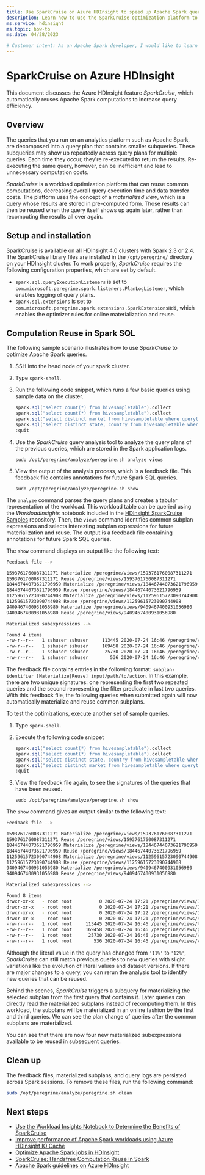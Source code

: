 ```yaml
---
title: Use SparkCruise on Azure HDInsight to speed up Apache Spark queries
description: Learn how to use the SparkCruise optimization platform to improve efficiency of Apache Spark queries.
ms.service: hdinsight
ms.topic: how-to
ms.date: 04/28/2023

# Customer intent: As an Apache Spark developer, I would like to learn about the tools and features to optimize my Spark workloads on Azure HDInsight.
---
```

# SparkCruise on Azure HDInsight

This document discusses the Azure HDInsight feature *SparkCruise*, which automatically reuses Apache Spark computations to increase query efficiency.

## Overview

The queries that you run on an analytics platform such as Apache Spark, are decomposed into a query plan that contains smaller subqueries. These subqueries may show up repeatedly across query plans for multiple queries. Each time they occur, they're re-executed to return the results. Re-executing the same query, however, can be inefficient and lead to unnecessary computation costs.

*SparkCruise* is a workload optimization platform that can reuse common computations, decreasing overall query execution time and data transfer costs. The platform uses the concept of a *materialized view*, which is a query whose results are stored in pre-computed form. Those results can then be reused when the query itself shows up again later, rather than recomputing the results all over again.

## Setup and installation

SparkCruise is available on all HDInsight 4.0 clusters with Spark 2.3 or 2.4. The SparkCruise library files are installed in the `/opt/peregrine/` directory on your HDInsight cluster. To work properly, *SparkCruise* requires the following configuration properties, which are set by default.

* `spark.sql.queryExecutionListeners` is set to `com.microsoft.peregrine.spark.listeners.PlanLogListener`, which enables logging of query plans.
* `spark.sql.extensions` is set to `com.microsoft.peregrine.spark.extensions.SparkExtensionsHdi`, which enables the optimizer rules for online materialization and reuse.

## Computation Reuse in Spark SQL

The following sample scenario illustrates how to use *SparkCruise* to optimize Apache Spark queries. 

1. SSH into the head node of your spark cluster.
1. Type `spark-shell`.
1. Run the following code snippet, which runs a few basic queries using sample data on the cluster.

    ```scala
    spark.sql("select count(*) from hivesampletable").collect
    spark.sql("select count(*) from hivesampletable").collect
    spark.sql("select distinct market from hivesampletable where querytime like '11%'").show
    spark.sql("select distinct state, country from hivesampletable where querytime like '11%'").show
    :quit
    ```
1. Use the *SparkCruise* query analysis tool to analyze the query plans of the previous queries, which are stored in the Spark application logs. 

    ```
    sudo /opt/peregrine/analyze/peregrine.sh analyze views
    ```

1. View the output of the analysis process, which is a feedback file. This feedback file contains annotations for future Spark SQL queries. 

    ```
    sudo /opt/peregrine/analyze/peregrine.sh show
    ```

The `analyze` command parses the query plans and creates a tabular representation of the workload. This workload table can be queried using the *WorkloadInsights* notebook included in the [HDInsight SparkCruise Samples](https://github.com/Azure-Samples/azure-sparkcruise-samples) repository. Then, the `views` command identifies common subplan expressions and selects interesting subplan expressions for future materialization and reuse. The output is a feedback file containing annotations for future Spark SQL queries. 

The `show` command displays an output like the following text:

```bash
Feedback file -->

1593761760087311271 Materialize /peregrine/views/1593761760087311271
1593761760087311271 Reuse /peregrine/views/1593761760087311271
18446744073621796959 Materialize /peregrine/views/18446744073621796959
18446744073621796959 Reuse /peregrine/views/18446744073621796959
11259615723090744908 Materialize /peregrine/views/11259615723090744908
11259615723090744908 Reuse /peregrine/views/11259615723090744908
9409467400931056980 Materialize /peregrine/views/9409467400931056980
9409467400931056980 Reuse /peregrine/views/9409467400931056980

Materialized subexpressions -->

Found 4 items
-rw-r--r--   1 sshuser sshuser     113445 2020-07-24 16:46 /peregrine/views/logical_ir.csv
-rw-r--r--   1 sshuser sshuser     169458 2020-07-24 16:46 /peregrine/views/physical_ir.csv
-rw-r--r--   1 sshuser sshuser      25730 2020-07-24 16:46 /peregrine/views/views.csv
-rw-r--r--   1 sshuser sshuser        536 2020-07-24 16:46 /peregrine/views/views.stp
```

The feedback file contains entries in the following format: `subplan-identifier [Materialize|Reuse] input/path/to/action`. In this example, there are two unique signatures: one representing the first two repeated queries and the second representing the filter predicate in last two queries. With this feedback file, the following queries when submitted again will now automatically materialize and reuse common subplans. 

To test the optimizations, execute another set of sample queries.

1. Type `spark-shell`.
1. Execute the following code snippet

    ```scala
    spark.sql("select count(*) from hivesampletable").collect
    spark.sql("select count(*) from hivesampletable").collect
    spark.sql("select distinct state, country from hivesampletable where querytime like '12%'").show
    spark.sql("select distinct market from hivesampletable where querytime like '12%'").show
    :quit
    ```

1. View the feedback file again, to see the signatures of the queries that have been reused.

    ```
    sudo /opt/peregrine/analyze/peregrine.sh show
    ```

The `show` command gives an output similar to the following text:

```bash
Feedback file -->

1593761760087311271 Materialize /peregrine/views/1593761760087311271
1593761760087311271 Reuse /peregrine/views/1593761760087311271
18446744073621796959 Materialize /peregrine/views/18446744073621796959
18446744073621796959 Reuse /peregrine/views/18446744073621796959
11259615723090744908 Materialize /peregrine/views/11259615723090744908
11259615723090744908 Reuse /peregrine/views/11259615723090744908
9409467400931056980 Materialize /peregrine/views/9409467400931056980
9409467400931056980 Reuse /peregrine/views/9409467400931056980

Materialized subexpressions -->

Found 8 items
drwxr-xr-x   - root root          0 2020-07-24 17:21 /peregrine/views/11259615723090744908
drwxr-xr-x   - root root          0 2020-07-24 17:21 /peregrine/views/1593761760087311271
drwxr-xr-x   - root root          0 2020-07-24 17:22 /peregrine/views/18446744073621796959
drwxr-xr-x   - root root          0 2020-07-24 17:21 /peregrine/views/9409467400931056980
-rw-r--r--   1 root root     113445 2020-07-24 16:46 /peregrine/views/logical_ir.csv
-rw-r--r--   1 root root     169458 2020-07-24 16:46 /peregrine/views/physical_ir.csv
-rw-r--r--   1 root root      25730 2020-07-24 16:46 /peregrine/views/views.csv
-rw-r--r--   1 root root        536 2020-07-24 16:46 /peregrine/views/views.stp

```

Although the literal value in the query has changed from `'11%'` to `'12%'`, *SparkCruise* can still match previous queries to new queries with slight variations like the evolution of literal values and dataset versions. If there are major changes to a query, you can rerun the analysis tool to identify new queries that can be reused.

Behind the scenes, *SparkCruise* triggers a subquery for materializing the selected subplan from the first query that contains it. Later queries can directly read the materialized subplans instead of recomputing them. In this workload, the subplans will be materialized in an online fashion by the first and third queries. We can see the plan change of queries after the common subplans are materialized.

You can see that there are now four new materialized subexpressions available to be reused in subsequent queries.

## Clean up

The feedback files, materialized subplans, and query logs are persisted across Spark sessions. To remove these files, run the following command:

```bash
sudo /opt/peregrine/analyze/peregrine.sh clean
```

## Next steps

* [Use the Workload Insights Notebook to Determine the Benefits of SparkCruise](https://github.com/Azure-Samples/azure-sparkcruise-samples/tree/main/SparkCruise)
* [Improve performance of Apache Spark workloads using Azure HDInsight IO Cache](apache-spark-improve-performance-iocache.md)
* [Optimize Apache Spark jobs in HDInsight](./apache-spark-perf.md)
* [SparkCruise: Handsfree Computation Reuse in Spark](https://people.cs.umass.edu/~aroy/sparkcruise-vldb19.pdf)
* [Apache Spark guidelines on Azure HDInsight](./spark-best-practices.md)
